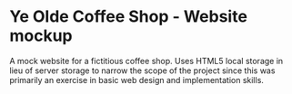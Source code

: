 # Ye Olde Coffee Shop - Website mockup
 A mock website for a fictitious coffee shop. Uses HTML5 local storage in lieu of server storage to narrow the scope of the project since this was primarily an exercise in basic web design and implementation skills.
